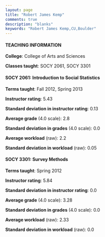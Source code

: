 ```yaml
---
layout: page
title: "Robert James Kemp" 
comments: true
description: "blanks"
keywords: "Robert James Kemp,CU,Boulder"
---
```

<head>
<script src="https://ajax.googleapis.com/ajax/libs/jquery/2.1.3/jquery.min.js"></script>
<script src="https://dl.dropboxusercontent.com/s/pc42nxpaw1ea4o9/highcharts.js?dl=0"></script>
<!-- <script src="../assets/js/highcharts.js"></script> -->
<style type="text/css">@font-face {
	font-family: "Bebas Neue";
	src: url(https://www.filehosting.org/file/details/544349/BebasNeue Regular.otf) format("opentype");
	}
	h1.Bebas { 
		font-family: "Bebas Neue", Verdana, Tahoma;
	}
</style>
</head>
	   
#### TEACHING INFORMATION

**College**: College of Arts and Sciences

**Classes taught**: SOCY 2061, SOCY 3301

#### SOCY 2061: Introduction to Social Statistics

**Terms taught**: Fall 2012, Spring 2013

**Instructor rating**: 5.43

**Standard deviation in instructor rating**: 0.13

**Average grade** (4.0 scale): 2.8

**Standard deviation in grades** (4.0 scale): 0.0

**Average workload** (raw): 2.2

**Standard deviation in workload** (raw): 0.05

#### SOCY 3301: Survey Methods

**Terms taught**: Spring 2012

**Instructor rating**: 5.84

**Standard deviation in instructor rating**: 0.0

**Average grade** (4.0 scale): 3.28

**Standard deviation in grades** (4.0 scale): 0.0

**Average workload** (raw): 2.33

**Standard deviation in workload** (raw): 0.0

